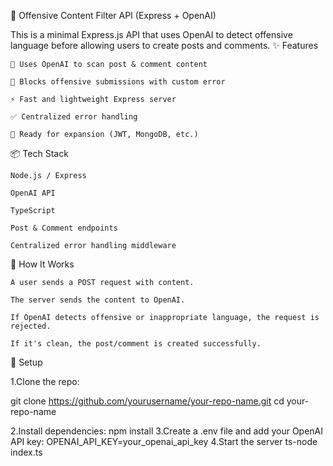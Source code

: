 🚫 Offensive Content Filter API (Express + OpenAI)

This is a minimal Express.js API that uses OpenAI to detect offensive language before allowing users to create posts and comments.
✨ Features

    🔐 Uses OpenAI to scan post & comment content

    📝 Blocks offensive submissions with custom error

    ⚡ Fast and lightweight Express server

    ✅ Centralized error handling

    🧪 Ready for expansion (JWT, MongoDB, etc.)

📦 Tech Stack

    Node.js / Express

    OpenAI API

    TypeScript

    Post & Comment endpoints

    Centralized error handling middleware

🚀 How It Works

    A user sends a POST request with content.

    The server sends the content to OpenAI.

    If OpenAI detects offensive or inappropriate language, the request is rejected.

    If it's clean, the post/comment is created successfully.

🔧 Setup

1.Clone the repo:

git clone https://github.com/yourusername/your-repo-name.git
cd your-repo-name

2.Install dependencies:
npm install
3.Create a .env file and add your OpenAI API key:
OPENAI_API_KEY=your_openai_api_key
4.Start the server
ts-node index.ts
